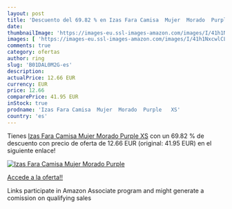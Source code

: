 ```yaml
---
layout: post
title: 'Descuento del 69.82 % en Izas Fara Camisa  Mujer  Morado  Purple '
date: 
thumbnailImage: 'https://images-eu.ssl-images-amazon.com/images/I/41h1NxcwlCL._SL200_.jpg'
images: [ 'https://images-eu.ssl-images-amazon.com/images/I/41h1NxcwlCL._SL200_.jpg' ]
comments: true
category: ofertas
author: ring
slug: 'B01DAL0M2G-es'
description:
actualPrice: 12.66 EUR
currency: EUR
price: 12.66
comparePrice: 41.95 EUR
inStock: true
prodname: 'Izas Fara Camisa  Mujer  Morado  Purple   XS'
country: 'es'
---
```


Tienes [Izas Fara Camisa  Mujer  Morado  Purple   XS](https://www.amazon.es/dp/B01DAL0M2G/?tag=tolees-21) con un 69.82 % de descuento con precio de oferta de 12.66 EUR (original: 41.95 EUR) en el siguiente enlace!

[![Izas Fara Camisa  Mujer  Morado  Purple ](https://images-eu.ssl-images-amazon.com/images/I/41h1NxcwlCL._SL200_.jpg)](https://www.amazon.es/dp/B01DAL0M2G/?tag=tolees-21)

[Accede a la oferta!!](https://www.amazon.es/dp/B01DAL0M2G/?tag=tolees-21)

Links participate in Amazon Associate program and might generate a comission on qualifying sales


